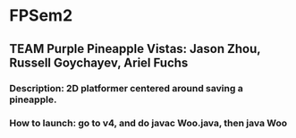 # FPSem2

## TEAM Purple Pineapple Vistas: Jason Zhou, Russell Goychayev, Ariel Fuchs

### Description: 2D platformer centered around saving a pineapple. 

### How to launch: go to v4, and do javac Woo.java, then java Woo
